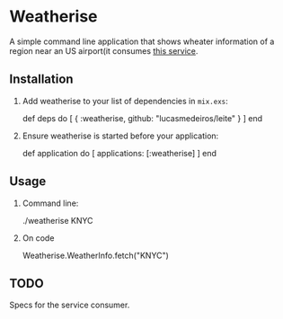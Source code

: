 # Weatherise

A simple command line application that shows wheater information
of a region near an US airport(it consumes [this service](http://w1.weather.gov/xml/current_obs/KDTO.xml).

## Installation

  1. Add weatherise to your list of dependencies in `mix.exs`:

        def deps do
          [
            { :weatherise, github: "lucasmedeiros/leite" }
          ]
        end

  2. Ensure weatherise is started before your application:

        def application do
          [ applications: [:weatherise] ]
        end

## Usage

  1. Command line:

        ./weatherise KNYC

  2. On code

        Weatherise.WeatherInfo.fetch("KNYC")

## TODO

Specs for the service consumer.
